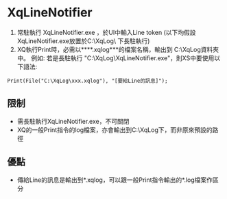 # XqLineNotifier

1. 常駐執行 XqLineNotifier.exe ，於UI中輸入Line token (以下均假設XqLineNotifier.exe放置於C:\XqLog\ 下長駐執行)
2. XQ執行Print時，必需以****.xqlog***的檔案名稱，輸出到 C:\XqLog資料夾中。
例如: 若是長駐執行 "C:\XqLog\XqLineNotifier.exe"，則XS中要使用以下語法:
```
Print(File("C:\XqLog\xxx.xqlog"), "[要給Line的訊息]");
```

## 限制
* 需長駐執行XqLineNotifier.exe，不可關閉
* XQ的一般Print指令的log檔案，亦會輸出到C:\XqLog下，而非原來預設的路徑

## 優點
* 傳給Line的訊息是輸出到*.xqlog，可以跟一般Print指令輸出的*.log檔案作區分